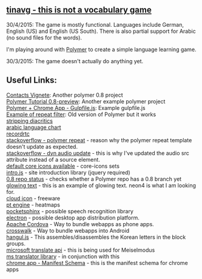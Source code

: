 ## [tinavg - this is not a vocabulary game](https://www.tinavg.com)

30/4/2015: The game is mostly functional.  Languages include German, English (US) and English (US South).  There is also partial support for Arabic (no sound files for the words).

I'm playing around with [Polymer](https://www.polymer-project.org/) to create a simple language learning game.

30/3/2015: The game doesn't actually do anything yet.

## Useful Links:

[Contacts Vignete](https://github.com/PolymerLabs/0.8-contacts-vignette): Another polymer 0.8 project  
[Polymer Tutorial 0.8-preview](https://github.com/Polymer/polymer-tutorial/tree/0.8-preview): Another example polymer project  
[Polymer + Chrome App - Gulpfile.js](https://gist.github.com/kincaidoneil/b7ad507c1bb7bb243828): Example gulpfile.js  
[Example of repeat filter](http://jsbin.com/vuvikare/12/edit?html,output): Old version of Polymer but it works  
[stripping diacritics](http://stackoverflow.com/questions/12118812/find-and-highlight-arabic-with-diacritics-text-in-uiwebview)  
[arabic language chart](http://symbolcodes.tlt.psu.edu/bylanguage/arabicchart.html)  
[recordrtc](http://recordrtc.org/)  
[stackoverflow - polymer repeat](http://stackoverflow.com/questions/23706775/polymer-changes-not-always-flowing-through-a-filter) - reason why the polymer repeat template doesn't update as expected.  
[stackoverflow - dyn audio update](http://stackoverflow.com/questions/7692082/loading-audio-element-after-dynamically-changing-the-source) - this is why I've updated the audio src attribute instead of a source element.  
[default core icons available](https://www.polymer-project.org/0.8/components/core-icons/demo.html) - core-icons sets  
[intro.js](https://github.com/usablica/intro.js) - site introduction library (jquery required)  
[0.8 repo status](http://chuckh.github.io/road-to-polymer/repos.html) - checks whether a Polymer repo has a 0.8 branch yet  
[glowing text](http://codepen.io/NobodyRocks/pen/qzfoc) - this is an example of glowing text.  neon4 is what I am looking for.  
[cloud icon](http://www.iconarchive.com/show/100-flat-2-icons-by-graphicloads/clouds-1-icon.html) - freeware  
[pt engine](https://ptengine.com) - heatmaps  
[pocketsphinx](https://github.com/syl22-00/pocketsphinx.js) - possible speech recognition library  
[electron](http://electron.atom.io/#built-on-electron) - possible desktop app distribution platform.  
[Apache Cordova](https://cordova.apache.org/) - Way to bundle webapps as phone apps.  
[crosswalk](https://crosswalk-project.org/) - Way to bundle webapps into Android  
[hangul.js](https://www.npmjs.com/package/hangul-js) - This assembles/disassembles the Korean letters in the block groups.  
[microsoft translate api](https://www.microsoft.com/translator/getstarted.aspx) - this is being used for Meiselmodus  
[ms translator library](https://github.com/openlabs/Microsoft-Translator-Python-API/) - in conjunction with this  
[chrome app - Manifest Schema](https://developer.chrome.com/apps/manifest) - this is the manifest schema for chrome apps
